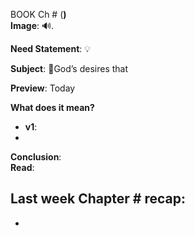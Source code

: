 BOOK Ch \# (**)**  
**Image**:  🔊. 

**Need Statement**: 💡

**Subject**: 🤖God’s desires that

**Preview**: Today

**What does it mean?**

* **v1**:   
* 

**Conclusion**:  
**Read**: 

## **Last week Chapter \# recap:**

* 